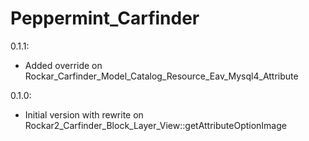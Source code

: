 Peppermint_Carfinder
====================

0.1.1:
- Added override on Rockar_Carfinder_Model_Catalog_Resource_Eav_Mysql4_Attribute

0.1.0:
- Initial version with rewrite on Rockar2_Carfinder_Block_Layer_View::getAttributeOptionImage